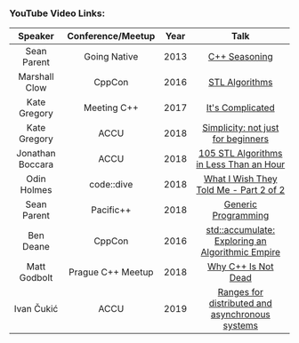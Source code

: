 ### YouTube Video Links:
|Speaker|Conference/Meetup|Year|Talk|
|:-------------:|:--:|:--:|:-------------:|
|Sean Parent | Going Native| 2013| [C++ Seasoning](https://www.youtube.com/watch?v=qH6sSOr-yk8) |
|Marshall Clow| CppCon|2016|[STL Algorithms](https://www.youtube.com/watch?v=h4Jl1fk3MkQ)|
|Kate Gregory | Meeting C++| 2017|[It's Complicated](https://www.youtube.com/watch?v=tTexD26jIN4)|
|Kate Gregory | ACCU |2018|[Simplicity: not just for beginners](https://www.youtube.com/watch?v=O50qTuM5OT0)|
|Jonathan Boccara | ACCU | 2018 | [105 STL Algorithms in Less Than an Hour](https://www.youtube.com/watch?v=bXkWuUe9V2)|
|Odin Holmes| code::dive|2018|[What I Wish They Told Me - Part 2 of 2](https://www.youtube.com/watch?v=S-vawwjQe9Y)|
|Sean Parent |Pacific++ |2018| [Generic Programming](https://www.youtube.com/watch?v=iwJpxWHuZQY)|
|Ben Deane|CppCon|2016|[std::accumulate: Exploring an Algorithmic Empire](https://www.youtube.com/watch?v=B6twozNPUoA)|
|Matt Godbolt |Prague C++ Meetup|2018|[Why C++ Is Not Dead](https://www.youtube.com/watch?v=1uLTspBEtRE)|
|Ivan Čukić |ACCU|2019|[Ranges for distributed and asynchronous systems](https://www.youtube.com/watch?v=eelpmWo2fuU)|
